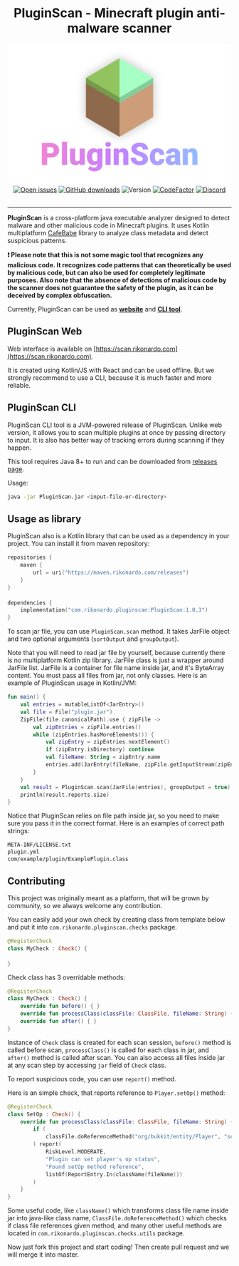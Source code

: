 <div align="center"><h1>PluginScan - Minecraft plugin anti-malware scanner</h1></div>

<div align="center"><img alt="Logo" src="logo.png"/></div>

<div align="center">
    <a href="https://github.com/Rikonardo/PluginScan/issues"><img alt="Open issues" src="https://img.shields.io/github/issues-raw/Rikonardo/PluginScan"/></a>
    <a href="https://github.com/Rikonardo/PluginScan/releases/latest"><img alt="GitHub downloads" src="https://img.shields.io/github/downloads/Rikonardo/PluginScan/total"></a>
    <img alt="Version" src="https://img.shields.io/maven-metadata/v?metadataUrl=https%3A%2F%2Fmaven.rikonardo.com%2Freleases%2Fcom%2Frikonardo%2Fpluginscan%2FPluginScan%2Fmaven-metadata.xml"/>
    <a href="https://www.codefactor.io/repository/github/rikonardo/pluginscan"><img alt="CodeFactor" src="https://www.codefactor.io/repository/github/rikonardo/pluginscan/badge"/></a>
    <a href="https://discord.gg/zYRTPa3FnQ"><img alt="Discord" src="https://img.shields.io/discord/982967258013896734?color=7289DA&label=discord&logo=discord&logoColor=7289DA"></a>
</div>

<br>

<hr>

**PluginScan** is a cross-platform java executable analyzer designed to detect malware and other malicious code in Minecraft plugins. It uses Kotlin multiplatform [CafeBabe](https://github.com/Rikonardo/CafeBabe) library to analyze class metadata and detect suspicious patterns.

**❗ Please note that this is not some magic tool that recognizes any malicious code. It recognizes code patterns that can theoretically be used by malicious code, but can also be used for completely legitimate purposes. Also note that the absence of detections of malicious code by the scanner does not guarantee the safety of the plugin, as it can be deceived by complex obfuscation.**

Currently, PluginScan can be used as **[website](#pluginscan-web)** and **[CLI tool](#pluginscan-cli)**.

## PluginScan Web
Web interface is available on [https://scan.rikonardo.com](https://scan.rikonardo.com).

It is created using Kotlin/JS with React and can be used offline. But we strongly recommend to use a CLI, because it is much faster and more reliable.

## PluginScan CLI
PluginScan CLI tool is a JVM-powered release of PluginScan. Unlike web version, it allows you to scan multiple plugins at once by passing directory to input. It is also has better way of tracking errors during scanning if they happen.

This tool requires Java 8+ to run and can be downloaded from [releases page](https://github.com/Rikonardo/PluginScan/releases/latest).

Usage:

```sh
java -jar PluginScan.jar <input-file-or-directory>
```

## Usage as library
PluginScan also is a Kotlin library that can be used as a dependency in your project. You can install it from maven repository:

```kotlin
repositories {
    maven {
        url = uri("https://maven.rikonardo.com/releases")
    }
}

dependencies {
    implementation("com.rikonardo.pluginscan:PluginScan:1.0.3")
}
```

To scan jar file, you can use `PluginScan.scan` method. It takes JarFile object and two optional arguments (`sortOutput` and `groupOutput`).

Note that you will need to read jar file by yourself, because currently there is no multiplatform Kotlin zip library. JarFile class is just a wrapper around JarFile list. JarFile is a container for file name inside jar, and it's ByteArray content. You must pass all files from jar, not only classes. Here is an example of PluginScan usage in Kotlin/JVM:

```kotlin
fun main() {
    val entries = mutableListOf<JarEntry>()
    val file = File("plugin.jar")
    ZipFile(file.canonicalPath).use { zipFile ->
        val zipEntries = zipFile.entries()
        while (zipEntries.hasMoreElements()) {
            val zipEntry = zipEntries.nextElement()
            if (zipEntry.isDirectory) continue
            val fileName: String = zipEntry.name
            entries.add(JarEntry(fileName, zipFile.getInputStream(zipEntry).readBytes()))
        }
    }
    val result = PluginScan.scan(JarFile(entries), groupOutput = true)
    println(result.reports.size)
}
```

Notice that PluginScan relies on file path inside jar, so you need to make sure you pass it in the correct format. Here is an examples of correct path strings:

```
META-INF/LICENSE.txt
plugin.yml
com/example/plugin/ExamplePlugin.class
```

## Contributing
This project was originally meant as a platform, that will be grown by community, so we always welcome any contribution.

You can easily add your own check by creating class from template below and put it into `com.rikonardo.pluginscan.checks` package.

```kotlin
@RegisterCheck
class MyCheck : Check() {

}
```

Check class has 3 overridable methods:

```kotlin
@RegisterCheck
class MyCheck : Check() {
    override fun before() { }
    override fun processClass(classFile: ClassFile, fileName: String) { }
    override fun after() { }
}
```

Instance of `Check` class is created for each scan session, `before()` method is called before scan, `processClass()` is called for each class in jar, and `after()` method is called after scan. You can also access all files inside jar at any scan step by accessing `jar` field of `Check` class.

To report suspicious code, you can use `report()` method.

Here is an simple check, that reports reference to `Player.setOp()` method:

```kotlin
@RegisterCheck
class SetOp : Check() {
    override fun processClass(classFile: ClassFile, fileName: String) {
        if (
            classFile.doReferenceMethod("org/bukkit/entity/Player", "setOp")
        ) report(
            RiskLevel.MODERATE,
            "Plugin can set player's op status",
            "Found setOp method reference",
            listOf(ReportEntry.In(className(fileName)))
        )
    }
}
```

Some useful code, like `className()` which transforms class file name inside jar into java-like class name, `ClassFile.doReferenceMethod()` which checks if class file references given method, and many other useful methods are located in `com.rikonardo.pluginscan.checks.utils` package.

Now just fork this project and start coding! Then create pull request and we will merge it into master.
